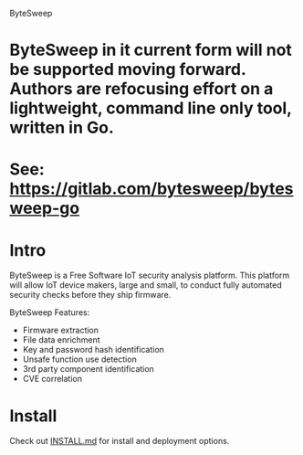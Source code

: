 ByteSweep

# ByteSweep in it current form will not be supported moving forward. Authors are refocusing effort on a lightweight, command line only tool, written in Go.
# See: https://gitlab.com/bytesweep/bytesweep-go

# Intro

ByteSweep is a Free Software IoT security analysis platform. This platform will allow IoT device makers, large and small, to conduct fully automated security checks before they ship firmware.

ByteSweep Features:
- Firmware extraction
- File data enrichment
- Key and password hash identification
- Unsafe function use detection
- 3rd party component identification
- CVE correlation

# Install

Check out [INSTALL.md](./INSTALL.md) for install and deployment options.

